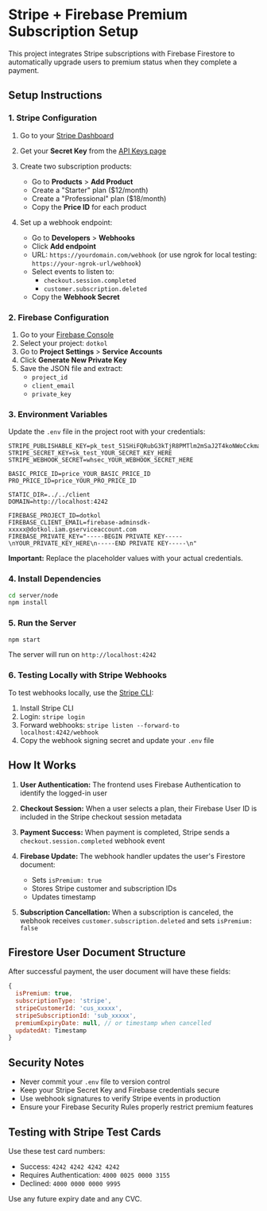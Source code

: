 # Stripe + Firebase Premium Subscription Setup

This project integrates Stripe subscriptions with Firebase Firestore to automatically upgrade users to premium status when they complete a payment.

## Setup Instructions

### 1. Stripe Configuration

1. Go to your [Stripe Dashboard](https://dashboard.stripe.com/)
2. Get your **Secret Key** from the [API Keys page](https://dashboard.stripe.com/apikeys)
3. Create two subscription products:
   - Go to **Products** > **Add Product**
   - Create a "Starter" plan ($12/month)
   - Create a "Professional" plan ($18/month)
   - Copy the **Price ID** for each product

4. Set up a webhook endpoint:
   - Go to **Developers** > **Webhooks**
   - Click **Add endpoint**
   - URL: `https://yourdomain.com/webhook` (or use ngrok for local testing: `https://your-ngrok-url/webhook`)
   - Select events to listen to:
     - `checkout.session.completed`
     - `customer.subscription.deleted`
   - Copy the **Webhook Secret**

### 2. Firebase Configuration

1. Go to your [Firebase Console](https://console.firebase.google.com/)
2. Select your project: `dotkol`
3. Go to **Project Settings** > **Service Accounts**
4. Click **Generate New Private Key**
5. Save the JSON file and extract:
   - `project_id`
   - `client_email`
   - `private_key`

### 3. Environment Variables

Update the `.env` file in the project root with your credentials:

```env
STRIPE_PUBLISHABLE_KEY=pk_test_51SHiFQRubG3kTjR8PMTlm2mSaJ2T4koNWoCckma6aE7tcOYdTWGITJmbiWBQAEP8YcGyxVi33md2RhCLU1rH7Wc300QXWwGnUS
STRIPE_SECRET_KEY=sk_test_YOUR_SECRET_KEY_HERE
STRIPE_WEBHOOK_SECRET=whsec_YOUR_WEBHOOK_SECRET_HERE

BASIC_PRICE_ID=price_YOUR_BASIC_PRICE_ID
PRO_PRICE_ID=price_YOUR_PRO_PRICE_ID

STATIC_DIR=../../client
DOMAIN=http://localhost:4242

FIREBASE_PROJECT_ID=dotkol
FIREBASE_CLIENT_EMAIL=firebase-adminsdk-xxxxx@dotkol.iam.gserviceaccount.com
FIREBASE_PRIVATE_KEY="-----BEGIN PRIVATE KEY-----\nYOUR_PRIVATE_KEY_HERE\n-----END PRIVATE KEY-----\n"
```

**Important:** Replace the placeholder values with your actual credentials.

### 4. Install Dependencies

```bash
cd server/node
npm install
```

### 5. Run the Server

```bash
npm start
```

The server will run on `http://localhost:4242`

### 6. Testing Locally with Stripe Webhooks

To test webhooks locally, use the [Stripe CLI](https://stripe.com/docs/stripe-cli):

1. Install Stripe CLI
2. Login: `stripe login`
3. Forward webhooks: `stripe listen --forward-to localhost:4242/webhook`
4. Copy the webhook signing secret and update your `.env` file

## How It Works

1. **User Authentication:** The frontend uses Firebase Authentication to identify the logged-in user
2. **Checkout Session:** When a user selects a plan, their Firebase User ID is included in the Stripe checkout session metadata
3. **Payment Success:** When payment is completed, Stripe sends a `checkout.session.completed` webhook event
4. **Firebase Update:** The webhook handler updates the user's Firestore document:
   - Sets `isPremium: true`
   - Stores Stripe customer and subscription IDs
   - Updates timestamp

5. **Subscription Cancellation:** When a subscription is canceled, the webhook receives `customer.subscription.deleted` and sets `isPremium: false`

## Firestore User Document Structure

After successful payment, the user document will have these fields:

```javascript
{
  isPremium: true,
  subscriptionType: 'stripe',
  stripeCustomerId: 'cus_xxxxx',
  stripeSubscriptionId: 'sub_xxxxx',
  premiumExpiryDate: null, // or timestamp when cancelled
  updatedAt: Timestamp
}
```

## Security Notes

- Never commit your `.env` file to version control
- Keep your Stripe Secret Key and Firebase credentials secure
- Use webhook signatures to verify Stripe events in production
- Ensure your Firebase Security Rules properly restrict premium features

## Testing with Stripe Test Cards

Use these test card numbers:
- Success: `4242 4242 4242 4242`
- Requires Authentication: `4000 0025 0000 3155`
- Declined: `4000 0000 0000 9995`

Use any future expiry date and any CVC.
